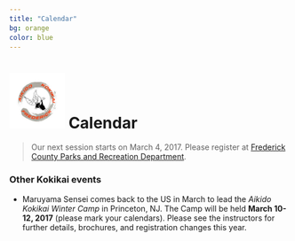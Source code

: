 ```yaml
---
title: "Calendar"
bg: orange
color: blue
---
```


# <img src="img/B4.jpg" style="width:100px;"> Calendar

<blockquote class="announce">
 Our next session starts on March 4, 2017.
 Please register at <a href="https://apm.activecommunities.com/frederickcntyparksandrec/Activity_Search?detailskeyword=aikido&IsAdvanced=True&ddlSortBy=Activity+name&DaysOfWeek=0000000&SearchFor=2&SearchLevelID=2&maxAge=100&NumberOfItemsPerPage=50&IsSearch=true" target="_blank">Frederick County Parks and Recreation Department</a>.
 </blockquote>

<p class="bottom"></p>

### Other Kokikai events

+ Maruyama Sensei comes back to the US in March to lead the *Aikido Kokikai Winter Camp* in Princeton, NJ. The Camp will be held **March 10-12, 2017** (please mark your calendars). Please see the instructors for further details, brochures, and registration changes this year.

